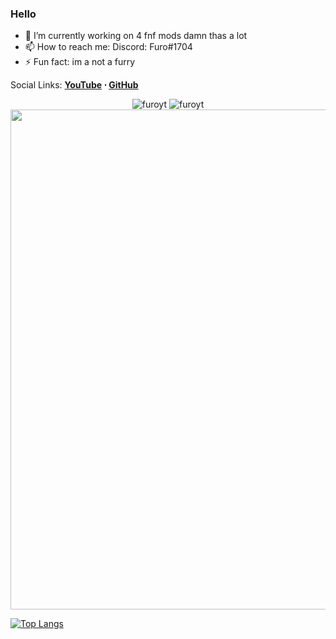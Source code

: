 ### Hello

- 🔭 I’m currently working on 4 fnf mods damn thas a lot
- 📫 How to reach me: Discord: Furo#1704
- ⚡ Fun fact: im a not a furry

Social Links: **[YouTube](https://www.youtube.com/channel/UCFnKasHMmr61WrSilVb_AZQ) ⋅ <!-- [Twitter](https://twitter.com/furo_gaming) ⋅ -->[GitHub](https://github.com/furoyt)**

<!--![Furo's GitHub stats](https://github-readme-stats.vercel.app/api?username=furoyt&show_icons=true&theme=radical)-->

<!--
**FuroYT/FuroYT** is a ✨ _special_ ✨ repository because its `README.md` (this file) appears on your GitHub profile.
-->

<p align="center"> 
  <img src="https://github-readme-stats.vercel.app/api?username=furoyt&show_icons=true&theme=tokyonight" alt="furoyt" />
  <img src="https://github-readme-streak-stats.herokuapp.com/?user=furoyt&hide_border=true&theme=tokyonight" alt="furoyt" />
  <img width=800 src="https://github-profile-trophy.vercel.app/?username=furoyt&column=8&theme=discord&no-frame=true"/>
</p>

[![Top Langs](https://github-readme-stats.vercel.app/api/top-langs/?username=furoyt)](https://github.com/anuraghazra/github-readme-stats)
